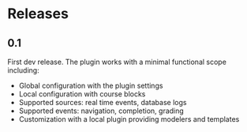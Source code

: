 # Releases

## 0.1

First dev release. The plugin works with a minimal functional scope including:

- Global configuration with the plugin settings
- Local configuration with course blocks
- Supported sources: real time events, database logs 
- Supported events: navigation, completion, grading
- Customization with a local plugin providing modelers and templates
